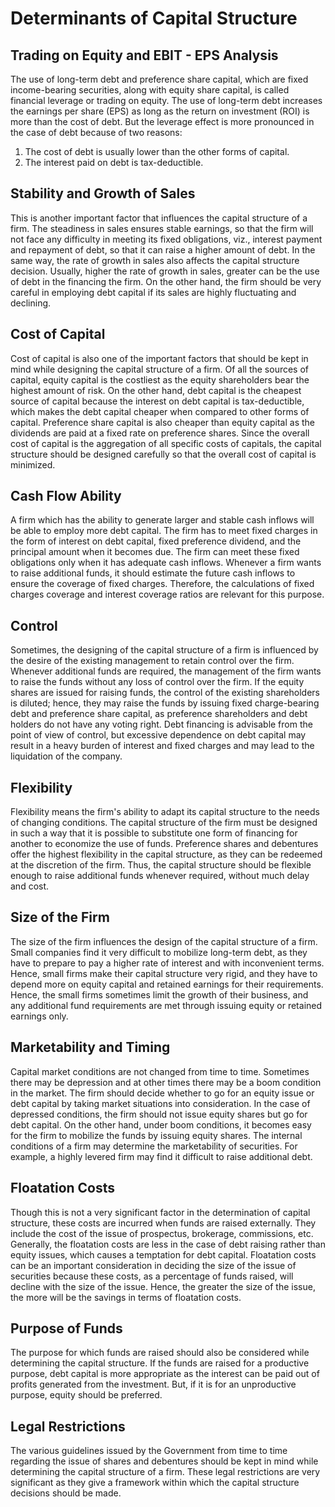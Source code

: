 # Determinants of Capital Structure

## Trading on Equity and EBIT - EPS Analysis

The use of long-term debt and preference share capital, which are fixed income-bearing securities, along with equity share capital, is called financial leverage or trading on equity. The use of long-term debt increases the earnings per share (EPS) as long as the return on investment (ROI) is more than the cost of debt. But the leverage effect is more pronounced in the case of debt because of two reasons: 
1. The cost of debt is usually lower than the other forms of capital.
2. The interest paid on debt is tax-deductible.

## Stability and Growth of Sales

This is another important factor that influences the capital structure of a firm. The steadiness in sales ensures stable earnings, so that the firm will not face any difficulty in meeting its fixed obligations, viz., interest payment and repayment of debt, so that it can raise a higher amount of debt. In the same way, the rate of growth in sales also affects the capital structure decision. Usually, higher the rate of growth in sales, greater can be the use of debt in the financing the firm. On the other hand, the firm should be very careful in employing debt capital if its sales are highly fluctuating and declining.

##  Cost of Capital

Cost of capital is also one of the important factors that should be kept in mind while designing the capital structure of a firm. Of all the sources of capital, equity capital is the costliest as the equity shareholders bear the highest amount of risk. On the other hand, debt capital is the cheapest source of capital because the interest on debt capital is tax-deductible, which makes the debt capital cheaper when compared to other forms of capital. Preference share capital is also cheaper than equity capital as the dividends are paid at a fixed rate on preference shares. Since the overall cost of capital is the aggregation of all specific costs of capitals, the capital structure should be designed carefully so that the overall cost of capital is minimized.

## Cash Flow Ability

A firm which has the ability to generate larger and stable cash inflows will be able to employ more debt capital. The firm has to meet fixed charges in the form of interest on debt capital, fixed preference dividend, and the principal amount when it becomes due. The firm can meet these fixed obligations only when it has adequate cash inflows. Whenever a firm wants to raise additional funds, it should estimate the future cash inflows to ensure the coverage of fixed charges. Therefore, the calculations of fixed charges coverage and interest coverage ratios are relevant for this purpose.

## Control

Sometimes, the designing of the capital structure of a firm is influenced by the desire of the existing management to retain control over the firm. Whenever additional funds are required, the management of the firm wants to raise the funds without any loss of control over the firm. If the equity shares are issued for raising funds, the control of the existing shareholders is diluted; hence, they may raise the funds by issuing fixed charge-bearing debt and preference share capital, as preference shareholders and debt holders do not have any voting right. Debt financing is advisable from the point of view of control, but excessive dependence on debt capital may result in a heavy burden of interest and fixed charges and may lead to the liquidation of the company.

##  Flexibility

Flexibility means the firm's ability to adapt its capital structure to the needs of changing conditions. The capital structure of the firm must be designed in such a way that it is possible to substitute one form of financing for another to economize the use of funds. Preference shares and debentures offer the highest flexibility in the capital structure, as they can be redeemed at the discretion of the firm. Thus, the capital structure should be flexible enough to raise additional funds whenever required, without much delay and cost.

##  Size of the Firm

The size of the firm influences the design of the capital structure of a firm. Small companies find it very difficult to mobilize long-term debt, as they have to prepare to pay a higher rate of interest and with inconvenient terms. Hence, small firms make their capital structure very rigid, and they have to depend more on equity capital and retained earnings for their requirements. Hence, the small firms sometimes limit the growth of their business, and any additional fund requirements are met through issuing equity or retained earnings only.

## Marketability and Timing

Capital market conditions are not changed from time to time. Sometimes there may be depression and at other times there may be a boom condition in the market. The firm should decide whether to go for an equity issue or debt capital by taking market situations into consideration. In the case of depressed conditions, the firm should not issue equity shares but go for debt capital. On the other hand, under boom conditions, it becomes easy for the firm to mobilize the funds by issuing equity shares. The internal conditions of a firm may determine the marketability of securities. For example, a highly levered firm may find it difficult to raise additional debt.

##  Floatation Costs

Though this is not a very significant factor in the determination of capital structure, these costs are incurred when funds are raised externally. They include the cost of the issue of prospectus, brokerage, commissions, etc. Generally, the floatation costs are less in the case of debt raising rather than equity issues, which causes a temptation for debt capital. Floatation costs can be an important consideration in deciding the size of the issue of securities because these costs, as a percentage of funds raised, will decline with the size of the issue. Hence, the greater the size of the issue, the more will be the savings in terms of floatation costs.

## Purpose of Funds

The purpose for which funds are raised should also be considered while determining the capital structure. If the funds are raised for a productive purpose, debt capital is more appropriate as the interest can be paid out of profits generated from the investment. But, if it is for an unproductive purpose, equity should be preferred.

##  Legal Restrictions

The various guidelines issued by the Government from time to time regarding the issue of shares and debentures should be kept in mind while determining the capital structure of a firm. These legal restrictions are very significant as they give a framework within which the capital structure decisions should be made.